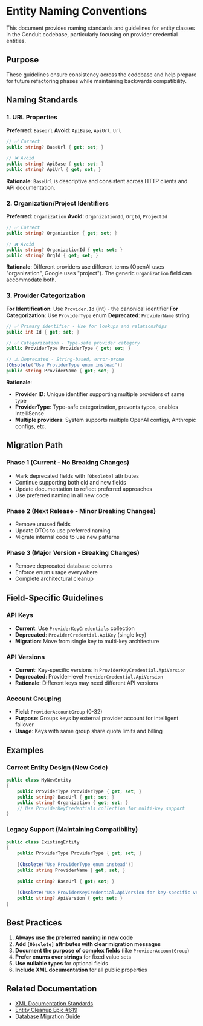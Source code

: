 # Entity Naming Conventions

This document provides naming standards and guidelines for entity classes in the Conduit codebase, particularly focusing on provider credential entities.

## Purpose

These guidelines ensure consistency across the codebase and help prepare for future refactoring phases while maintaining backwards compatibility.

## Naming Standards

### 1. URL Properties

**Preferred**: `BaseUrl`
**Avoid**: `ApiBase`, `ApiUrl`, `Url`

```csharp
// ✅ Correct
public string? BaseUrl { get; set; }

// ❌ Avoid
public string? ApiBase { get; set; }
public string? ApiUrl { get; set; }
```

**Rationale**: `BaseUrl` is descriptive and consistent across HTTP clients and API documentation.

### 2. Organization/Project Identifiers

**Preferred**: `Organization`
**Avoid**: `OrganizationId`, `OrgId`, `ProjectId`

```csharp
// ✅ Correct
public string? Organization { get; set; }

// ❌ Avoid
public string? OrganizationId { get; set; }
public string? OrgId { get; set; }
```

**Rationale**: Different providers use different terms (OpenAI uses "organization", Google uses "project"). The generic `Organization` field can accommodate both.

### 3. Provider Categorization

**For Identification**: Use `Provider.Id` (int) - the canonical identifier
**For Categorization**: Use `ProviderType` enum
**Deprecated**: `ProviderName` string

```csharp
// ✅ Primary identifier - Use for lookups and relationships
public int Id { get; set; }

// ✅ Categorization - Type-safe provider category
public ProviderType ProviderType { get; set; }

// ⚠️ Deprecated - String-based, error-prone
[Obsolete("Use ProviderType enum instead")]
public string ProviderName { get; set; }
```

**Rationale**: 
- **Provider ID**: Unique identifier supporting multiple providers of same type
- **ProviderType**: Type-safe categorization, prevents typos, enables IntelliSense
- **Multiple providers**: System supports multiple OpenAI configs, Anthropic configs, etc.

## Migration Path

### Phase 1 (Current - No Breaking Changes)
- Mark deprecated fields with `[Obsolete]` attributes
- Continue supporting both old and new fields
- Update documentation to reflect preferred approaches
- Use preferred naming in all new code

### Phase 2 (Next Release - Minor Breaking Changes)
- Remove unused fields
- Update DTOs to use preferred naming
- Migrate internal code to use new patterns

### Phase 3 (Major Version - Breaking Changes)
- Remove deprecated database columns
- Enforce enum usage everywhere
- Complete architectural cleanup

## Field-Specific Guidelines

### API Keys
- **Current**: Use `ProviderKeyCredentials` collection
- **Deprecated**: `ProviderCredential.ApiKey` (single key)
- **Migration**: Move from single key to multi-key architecture

### API Versions
- **Current**: Key-specific versions in `ProviderKeyCredential.ApiVersion`
- **Deprecated**: Provider-level `ProviderCredential.ApiVersion`
- **Rationale**: Different keys may need different API versions

### Account Grouping
- **Field**: `ProviderAccountGroup` (0-32)
- **Purpose**: Groups keys by external provider account for intelligent failover
- **Usage**: Keys with same group share quota limits and billing

## Examples

### Correct Entity Design (New Code)

```csharp
public class MyNewEntity
{
    public ProviderType ProviderType { get; set; }
    public string? BaseUrl { get; set; }
    public string? Organization { get; set; }
    // Use ProviderKeyCredentials collection for multi-key support
}
```

### Legacy Support (Maintaining Compatibility)

```csharp
public class ExistingEntity
{
    public ProviderType ProviderType { get; set; }
    
    [Obsolete("Use ProviderType enum instead")]
    public string ProviderName { get; set; }
    
    public string? BaseUrl { get; set; }
    
    [Obsolete("Use ProviderKeyCredential.ApiVersion for key-specific versions")]
    public string? ApiVersion { get; set; }
}
```

## Best Practices

1. **Always use the preferred naming in new code**
2. **Add `[Obsolete]` attributes with clear migration messages**
3. **Document the purpose of complex fields** (like `ProviderAccountGroup`)
4. **Prefer enums over strings** for fixed value sets
5. **Use nullable types** for optional fields
6. **Include XML documentation** for all public properties

## Related Documentation

- [XML Documentation Standards](../claude/xml-documentation-standards.md)
- [Entity Cleanup Epic #619](https://github.com/knnlabs/Conduit/issues/619)
- [Database Migration Guide](../claude/database-migration-guide.md)